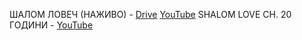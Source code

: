 ШАЛОМ ЛОВЕЧ (НАЖИВО) - [Drive](https://drive.google.com/drive/folders/1ACPEDYP9KlNRzQnNwikLxRkLTonvBrN0?usp=sharing ) [YouTube](https://www.youtube.com/watch?v=mD_kMZBlfaA&list=PLIG0gVnbOytAX4Z6dSnL206MucAfaIZhS)
SHALOM LOVE CH. 20 ГОДИНИ - [YouTube](https://www.youtube.com/watch?v=VCK_Emp-Kk4&list=PLIG0gVnbOytC_sfc7JuqpqgZwYVes2tvb)